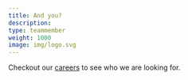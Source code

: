 ```yaml
---
title: And you?
description:
type: teammember
weight: 1000
image: img/logo.svg
---
```


Checkout our [careers](#careers) to see who we are looking for.
